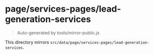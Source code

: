 # page/services-pages/lead-generation-services

> Auto-generated by tools/mirror-public.js

This directory mirrors `src/data/page/services-pages/lead-generation-services`.

